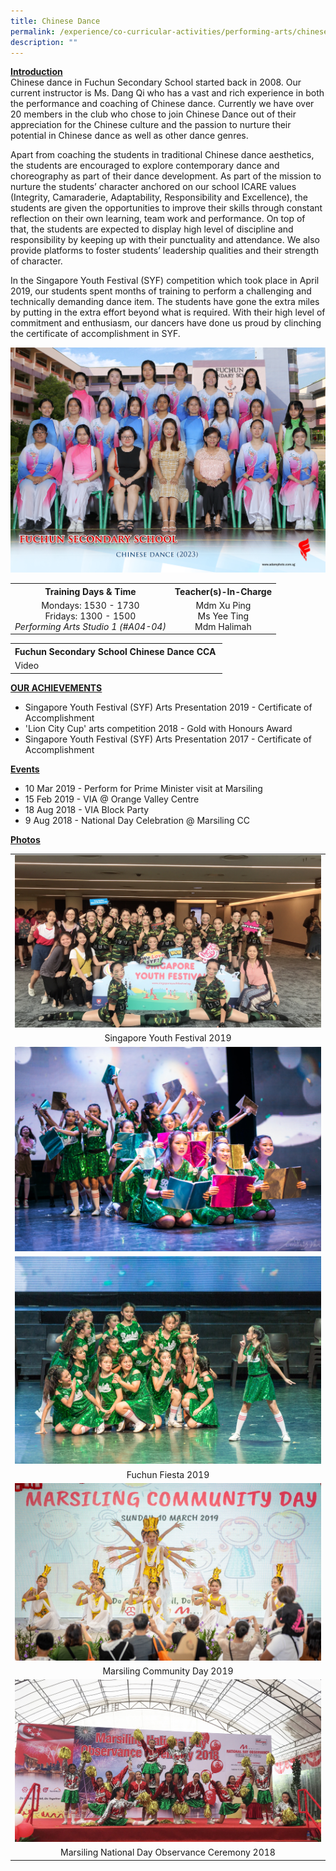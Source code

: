 ```yaml
---
title: Chinese Dance
permalink: /experience/co-curricular-activities/performing-arts/chinese-dance/
description: ""
---
```

<p><strong><u>Introduction<br></u></strong>Chinese dance in Fuchun Secondary School started back in 2008. Our current instructor is Ms. Dang Qi who has a vast and rich experience in both the performance and coaching of Chinese dance. Currently we have over 20 members in the club who chose to join Chinese Dance out of their appreciation for the Chinese culture and the passion to nurture their potential in Chinese dance as well as other dance genres.</p>

<p>Apart from coaching the students in traditional Chinese dance aesthetics, the students are encouraged to explore contemporary dance and choreography as part of their dance development. As part of the mission to nurture the students’ character anchored on our school ICARE values (Integrity, Camaraderie, Adaptability, Responsibility and Excellence), the students are given the opportunities to improve their skills through constant reflection on their own learning, team work and performance. On top of that, the students are expected to display high level of discipline and responsibility by keeping up with their punctuality and attendance. We also provide platforms to foster students’ leadership qualities and their strength of character.</p>
<p>In the Singapore Youth Festival (SYF) competition which took place in April 2019, our students spent months of training to perform a challenging and technically demanding dance item. The students have gone the extra miles by putting in the extra effort beyond what is required. With their high level of commitment and enthusiasm, our dancers have done us proud by clinching the certificate of accomplishment in SYF.</p>
<img src="/images/CCA%202023/chinese%20dance%201.jpg">
<table>
<tbody>
<tr>
<th style="text-align: center;">Training Days &amp; Time</th>
<th style="text-align: center;">Teacher(s)-In-Charge</th>
</tr>
<tr>
<td style="text-align: center;">
<div>Mondays: 1530 - 1730</div>
<div>Fridays: 1300 - 1500</div>
<div><em>Performing Arts Studio 1 (#A04-04)</em></div>
</td>
<td style="text-align: center;">
<div>Mdm Xu Ping</div>
<div>Ms Yee Ting</div>
<div>Mdm Halimah</div>
</td>
</tr>
</tbody>
</table>
<table>
<tbody>
<tr>
<th style="text-align: center;">Fuchun Secondary School Chinese Dance CCA&nbsp;</th>
</tr>
<tr>
<td>Video</td>
</tr>
</tbody>
</table>
<p><strong><u>OUR ACHIEVEMENTS</u></strong></p>
<ul>
<li>Singapore Youth Festival (SYF) Arts Presentation 2019 - Certificate of Accomplishment</li>
<li>'Lion City Cup' arts competition 2018 - Gold with Honours Award</li>
<li>Singapore Youth Festival (SYF) Arts Presentation 2017 - Certificate of Accomplishment</li>
</ul>
<p><strong><u>Events</u></strong></p>
<ul>
<li>10 Mar 2019 - Perform for Prime Minister visit at Marsiling</li>
<li>15 Feb 2019 - VIA @ Orange Valley Centre</li>
<li>18 Aug 2018 - VIA Block Party</li>
<li>9 Aug 2018 - National Day Celebration @ Marsiling CC</li>
</ul>
<p><strong><u>Photos</u></strong></p>
<table>
<tbody>
<tr>
<td><img src="/images/cd2.jpg"></td>
</tr>
<tr>
<td style="text-align: center;">Singapore Youth Festival 2019</td>
</tr>
<tr>
<td><img src="/images/cd3.jpg"></td>
</tr>
<tr>
<td><img src="/images/cd4.jpg"></td>
</tr>
<tr>
<td style="text-align: center;">Fuchun Fiesta 2019</td>
</tr>
<tr>
<td><img src="/images/cd5.jpg"></td>
</tr>
<tr>
<td style="text-align: center;">Marsiling Community Day 2019</td>
</tr>
<tr>
<td><img src="/images/cd6.jpg"></td>
</tr>
<tr>
<td style="text-align: center;">Marsiling National Day Observance Ceremony 2018</td>
</tr>
</tbody>
</table>